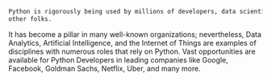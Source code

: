 ```diff
Python is rigorously being used by millions of developers, data scientists, automation engineers along with a lot of 
other folks.
```
It has become a pillar in many well-known organizations; nevertheless, Data Analytics, Artificial Intelligence, and the Internet of Things are examples of 
disciplines with numerous roles that rely on Python. Vast opportunities are available for Python Developers in leading companies like Google, Facebook, Goldman Sachs, 
Netflix, Uber, and many more.
